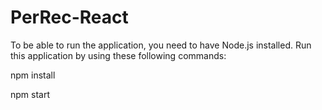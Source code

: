# PerRec-React

To be able to run the application, you need to have Node.js installed. Run this application by using these following commands: <br/>

npm install 

npm start
